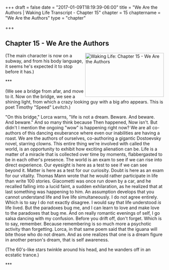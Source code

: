 +++
draft = false
date = "2017-01-09T18:19:39-06:00"
title = "We Are the Authors | Waking Life Transcript - Chapter 15"
chapter = 15
chaptername = "We Are the Authors"
type = "chapter"


+++

## Chapter 15 - We Are the Authors

<p><a href="http://media.jamesrskemp.com/graphics/wakingLife/WakingLife_15_1.jpg" onclick="window.open(this.href);return false;"><img src="http://media.jamesrskemp.com/graphics/wakingLife/WakingLife_15_1_t.jpg" alt="Waking Life: Chapter 15 - We Are the Authors" style="width:250px;height:140px;" align="right" /></a>(The main character is now on a subway, and from his body language, it seems he's expected it to stop before it has.)</p>
<p>***</p>
<p>(We see a bridge from afar, and move to it. Now on the bridge, we see a shining light, from which a crazy looking guy with a big afro appears. This is poet Timothy &quot;Speed&quot; Levitch.)</p>
<p>&quot;On this bridge,&quot; Lorca warns, &quot;life is not a dream. Beware. And beware. And beware.&quot; And so many think because Then happened, Now isn't. But didn't I mention the ongoing &quot;wow&quot; is happening right now? We are all co-authors of this dancing exuberance where even our inabilities are having a roast. We are the authors of ourselves, co-authoring a gigantic Dostoevsky novel, starring clowns. This entire thing we're involved with called the world, is an opportunity to exhibit how exciting alienation can be. Life is a matter of a miracle that is collected over time by moments, flabbergasted to be in each other's presence. The world is an exam to see if we can rise into direct experience. Our eyesight is here as a test to see if we can see beyond it. Matter is here as a test for our curiosity. Doubt is here as an exam for our vitality. Thomas Mann wrote that he would rather participate in life than write 100 stories. Giacometti was once run down by a car, and he recalled falling into a lucid faint, a sudden exhilaration, as he realized that at last something was happening to him. An assumption develops that you cannot understand life and live life simultaneously. I do not agree entirely. Which is to say I do not exactly disagree. I would say that life understood <em>is</em> life lived. But the paradoxes bug me, and I can learn to love and make love to the paradoxes that bug me. And on really romantic evenings of self, I go salsa dancing with my confusion. Before you drift off, don't forget. Which is to say, remember. Because remembering is so much more a psychotic activity than forgetting. Lorca, in that same poem said that the iguana will bite those who do not dream. And as one realizes that one is a dream figure in another person's dream, that is self awareness.</p>
<p>(The 60's-like stars twinkle around his head, and he wanders off in an ecstatic trance.)</p>
<p>***</p>
